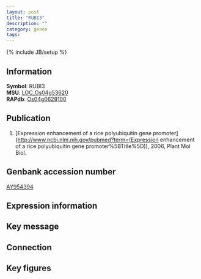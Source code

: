 ```yaml
---
layout: post
title: "RUBI3"
description: ""
category: genes
tags: 
---
```

{% include JB/setup %}

## Information
__Symbol__: RUBI3  
__MSU__: [LOC_Os04g53620](http://rice.plantbiology.msu.edu/cgi-bin/ORF_infopage.cgi?orf=LOC_Os04g53620)  
__RAPdb__: [Os04g0628100](http://rapdb.dna.affrc.go.jp/viewer/gbrowse_details/irgsp1?name=Os04g0628100)  

## Publication
1. [Expression enhancement of a rice polyubiquitin gene promoter](http://www.ncbi.nlm.nih.gov/pubmed?term=(Expression enhancement of a rice polyubiquitin gene promoter%5BTitle%5D)), 2006, Plant Mol Biol.

## Genbank accession number
[AY954394](http://www.ncbi.nlm.nih.gov/nuccore/AY954394)

## Expression information

## Key message

## Connection

## Key figures


